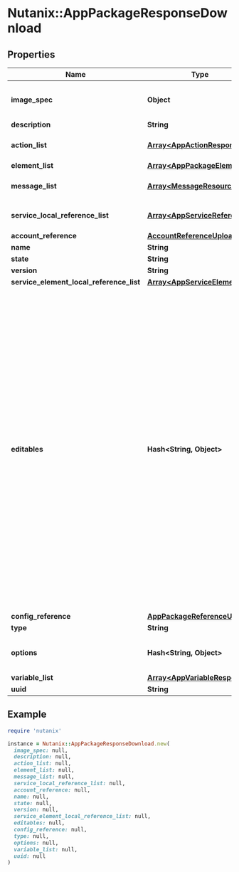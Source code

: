# Nutanix::AppPackageResponseDownload

## Properties

| Name | Type | Description | Notes |
| ---- | ---- | ----------- | ----- |
| **image_spec** | **Object** | Additional properties for k8s image spec | [optional] |
| **description** | **String** |  | [optional] |
| **action_list** | [**Array&lt;AppActionResponse&gt;**](AppActionResponse.md) | List of references to action  | [optional] |
| **element_list** | [**Array&lt;AppPackageElement&gt;**](AppPackageElement.md) |  | [optional] |
| **message_list** | [**Array&lt;MessageResource&gt;**](MessageResource.md) | Message list for package | [optional] |
| **service_local_reference_list** | [**Array&lt;AppServiceReference&gt;**](AppServiceReference.md) | References of the service. | [optional] |
| **account_reference** | [**AccountReferenceUpload**](AccountReferenceUpload.md) |  | [optional] |
| **name** | **String** |  |  |
| **state** | **String** |  |  |
| **version** | **String** |  | [optional] |
| **service_element_local_reference_list** | [**Array&lt;AppServiceElement&gt;**](AppServiceElement.md) |  | [optional] |
| **editables** | **Hash&lt;String, Object&gt;** | Runtime editable attributes for this entity. The structure for this is a dictionary. The keys in this dictionary should be the name of the attribute on the entity. If the attribute is editable, the value should be true, else false. If the attribute is a nested dictionary, the value can contain a nested dictionary with the same key value structure described above.  | [optional] |
| **config_reference** | [**AppPackageReferenceUpload**](AppPackageReferenceUpload.md) |  | [optional] |
| **type** | **String** |  |  |
| **options** | **Hash&lt;String, Object&gt;** | Details based on type of the package. | [optional] |
| **variable_list** | [**Array&lt;AppVariableResponse&gt;**](AppVariableResponse.md) |  | [optional] |
| **uuid** | **String** |  |  |

## Example

```ruby
require 'nutanix'

instance = Nutanix::AppPackageResponseDownload.new(
  image_spec: null,
  description: null,
  action_list: null,
  element_list: null,
  message_list: null,
  service_local_reference_list: null,
  account_reference: null,
  name: null,
  state: null,
  version: null,
  service_element_local_reference_list: null,
  editables: null,
  config_reference: null,
  type: null,
  options: null,
  variable_list: null,
  uuid: null
)
```

